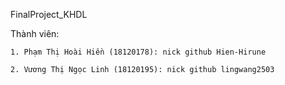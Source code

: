 FinalProject_KHDL

Thành viên:

    1. Phạm Thị Hoài Hiền (18120178): nick github Hien-Hirune
    
    2. Vương Thị Ngọc Linh (18120195): nick github lingwang2503
